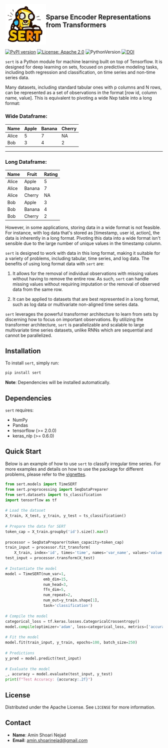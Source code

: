 <img src="sert_logo.png" width="130" height="130" align="left"> 

## Sparse Encoder Representations from Transformers

<br clear="left" />


[![PyPI version](https://badge.fury.io/py/sert.svg)](https://badge.fury.io/py/sert)
[![License: Apache 2.0](https://img.shields.io/badge/License-Apache%202.0-blue.svg)](https://opensource.org/licenses/Apache-2.0)
![PythonVersion](https://img.shields.io/badge/python-3.8%20%7C%203.9%20%7C%203.10-blue)
[![DOI](https://zenodo.org/badge/688131344.svg)](https://zenodo.org/badge/latestdoi/688131344)


`sert` is a Python module for machine learning built on top of Tensorflow. It is designed for deep learning on sets, focused on predictive modeling tasks, including both regression and classification, on time series and non-time series data.

Many datasets, including standard tabular ones with p columns and N rows, can be represented as a set of observations in the format [row id, column name, value]. This is equivalent to pivoting a wide Nxp table into a long format:

### Wide Dataframe:

| Name  | Apple | Banana | Cherry |
|-------|-------|--------|--------|
| Alice | 5     | 7      | NA     |
| Bob   | 3     | 4      | 2      |

---

### Long Dataframe:

| Name  | Fruit  | Rating |
|-------|--------|--------|
| Alice | Apple  | 5      |
| Alice | Banana | 7      |
| Alice | Cherry | NA     | 
| Bob   | Apple  | 3      |
| Bob   | Banana | 4      |
| Bob   | Cherry | 2      |


However, in some applications, storing data in a wide format is not feasible. For instance, with log data that's stored as [timestamp, user id, action], the data is inherently in a long format. Pivoting this data into a wide format isn't sensible due to the large number of unique values in the timestamp column.

`sert` is designed to work with data in this long format, making it suitable for a variety of problems, including tabular, time series, and log data. The benefits of using long format data with `sert` are:

1. It allows for the removal of individual observations with missing values without having to remove the entire row. As such, `sert` can handle missing values without requiring imputation or the removal of observed data from the same row.

2. It can be applied to datasets that are best represented in a long format, such as log data or multivariate non-aligned time series data.

`sert` leverages the powerful transformer architecture to learn from sets by discerning how to focus on important observations. By utilizing the transformer architecture, `sert` is parallelizable and scalable to large multivariate time series datasets, unlike RNNs which are sequential and cannot be parallelized.

## Installation

To install `sert`, simply run:

```bash
pip install sert
```

**Note**: Dependencies will be installed automatically.

## Dependencies

`sert` requires:

- NumPy
- Pandas
- tensorflow (>= 2.0.0)
- keras_nlp (>= 0.6.0)


## Quick Start

Below is an example of how to use `sert` to classify irregular time series. For more examples and details on how to use the package for different problems, please refer to the [vignettes](https://github.com/Aminsn/sert/tree/master/vignettes).

```python
from sert.models import TimeSERT
from sert.preprocessing import SeqDataPreparer
from sert.datasets import ts_classification
import tensorflow as tf

# Load the dataset
X_train, X_test, y_train, y_test = ts_classification()

# Prepare the data for SERT
token_cap = X_train.groupby('id').size().max()

processor = SeqDataPreparer(token_capacity=token_cap)
train_input = processor.fit_transform(
    X_train, index='id', times='time', names='var_name', values='value')
test_input = processor.transform(X_test)

# Instantiate the model
model = TimeSERT(num_var=1,
                 emb_dim=15,
                 num_head=3,
                 ffn_dim=5,
                 num_repeat=2,
                 num_out=y_train.shape[1],
                 task='classification')

# Compile the model
categorical_loss = tf.keras.losses.CategoricalCrossentropy()
model.compile(optimizer='adam', loss=categorical_loss, metrics=['accuracy'])

# Fit the model
model.fit(train_input, y_train, epochs=100, batch_size=250)

# Predictions
y_pred = model.predict(test_input)

# Evaluate the model
_, accuracy = model.evaluate(test_input, y_test)
print(f"Test Accuracy: {accuracy:.2f}")
```


## License

Distributed under the Apache License. See `LICENSE` for more information.

## Contact

- **Name**: Amin Shoari Nejad
- **Email**: amin.shoarinejad@gmail.com
